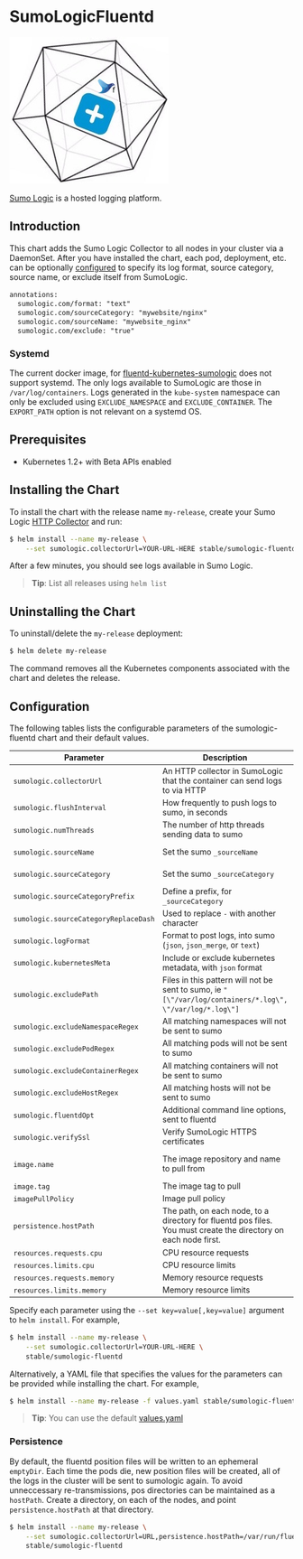 # SumoLogicFluentd

![sumologic-fluentd](/stable/sumologic-fluentd/sumologic-fluentd.jpg)

[Sumo Logic](https://www.sumologic.com/) is a hosted logging platform.

## Introduction

This chart adds the Sumo Logic Collector to all nodes in your cluster via a
DaemonSet. After you have installed the chart, each pod, deployment, etc. can be
optionally
[configured](https://github.com/SumoLogic/fluentd-kubernetes-sumologic#options)
to specify its log format, source category, source name, or exclude itself from
SumoLogic.

    annotations:
      sumologic.com/format: "text"
      sumologic.com/sourceCategory: "mywebsite/nginx"
      sumologic.com/sourceName: "mywebsite_nginx"
      sumologic.com/exclude: "true"

### Systemd

The current docker image, for [fluentd-kubernetes-sumologic](https://github.com/SumoLogic/fluentd-kubernetes-sumologic)
does not support systemd. The only logs available to SumoLogic are those in
`/var/log/containers`. Logs generated in the `kube-system` namespace can only be
excluded using `EXCLUDE_NAMESPACE` and `EXCLUDE_CONTAINER`. The `EXPORT_PATH`
option is not relevant on a systemd OS.

## Prerequisites

- Kubernetes 1.2+ with Beta APIs enabled

## Installing the Chart

To install the chart with the release name `my-release`, create your Sumo Logic [HTTP Collector](http://help.sumologic.com/Send_Data/Sources/02Sources_for_Hosted_Collectors/HTTP_Source) and run:

```bash
$ helm install --name my-release \
    --set sumologic.collectorUrl=YOUR-URL-HERE stable/sumologic-fluentd
```

After a few minutes, you should see logs available in Sumo Logic.

> **Tip**: List all releases using `helm list`

## Uninstalling the Chart

To uninstall/delete the `my-release` deployment:

```bash
$ helm delete my-release
```

The command removes all the Kubernetes components associated with the chart and deletes the release.

## Configuration

The following tables lists the configurable parameters of the sumologic-fluentd chart and their default values.

| Parameter | Description | Default |
|-----------|-------------|---------|
| `sumologic.collectorUrl` | An HTTP collector in SumoLogic that the container can send logs to via HTTP | `Nil` You must provide your own |
| `sumologic.flushInterval` | How frequently to push logs to sumo, in seconds | `5` |
| `sumologic.numThreads` | The number of http threads sending data to sumo | `1` |
| `sumologic.sourceName` | Set the sumo `_sourceName` | `%{namespace}.%{pod}.%{container}` |
| `sumologic.sourceCategory` | Set the sumo `_sourceCategory` | `%{namespace}/%{pod_name}` |
| `sumologic.sourceCategoryPrefix` | Define a prefix, for `_sourceCategory` | `Nil` |
| `sumologic.sourceCategoryReplaceDash` | Used to replace `-` with another character | `/` |
| `sumologic.logFormat` | Format to post logs, into sumo (`json`, `json_merge`, or `text`) | `json` |
| `sumologic.kubernetesMeta` | Include or exclude kubernetes metadata, with `json` format | `true` |
| `sumologic.excludePath` | Files in this pattern will not be sent to sumo, ie `"[\"/var/log/containers/*.log\", \"/var/log/*.log\"]` | `Nil` |
| `sumologic.excludeNamespaceRegex` | All matching namespaces will not be sent to sumo | `Nil` |
| `sumologic.excludePodRegex` | All matching pods will not be sent to sumo | `Nil` |
| `sumologic.excludeContainerRegex` | All matching containers will not be sent to sumo | `Nil` |
| `sumologic.excludeHostRegex` | All matching hosts will not be sent to sumo | `Nil` |
| `sumologic.fluentdOpt` | Additional command line options, sent to fluentd | `Nil` |
| `sumologic.verifySsl` | Verify SumoLogic HTTPS certificates | `true` |
| `image.name` | The image repository and name to pull from | `sumologic/fluentd-kubernetes-sumologic` |
| `image.tag` | The image tag to pull | `latest` |
| `imagePullPolicy` | Image pull policy | `IfNotPresent` |
| `persistence.hostPath` | The path, on each node, to a directory for fluentd pos files. You must create the directory on each node first. | `Nil` |
| `resources.requests.cpu` | CPU resource requests | 100m |
| `resources.limits.cpu` | CPU resource limits | 256m |
| `resources.requests.memory` | Memory resource requests | 128Mi |
| `resources.limits.memory` | Memory resource limits | 256Mi |


Specify each parameter using the `--set key=value[,key=value]` argument to `helm install`. For example,

```bash
$ helm install --name my-release \
    --set sumologic.collectorUrl=YOUR-URL-HERE \
    stable/sumologic-fluentd
```

Alternatively, a YAML file that specifies the values for the parameters can be provided while installing the chart. For example,

```bash
$ helm install --name my-release -f values.yaml stable/sumologic-fluentd
```

> **Tip**: You can use the default [values.yaml](values.yaml)

### Persistence

By default, the fluentd position files will be written to an ephemeral
`emptyDir`. Each time the pods die, new position files will be created, all of
the logs in the cluster will be sent to sumologic again. To avoid unneccessary
re-transmissions, pos directories can be maintained as a `hostPath`. Create a
directory, on each of the nodes, and point `persistence.hostPath` at that
directory.

```bash
$ helm install --name my-release \
    --set sumologic.collectorUrl=URL,persistence.hostPath=/var/run/fluentd \
    stable/sumologic-fluentd
```
